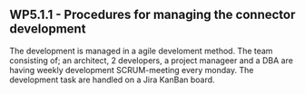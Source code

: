 ## WP5.1.1 - Procedures for managing the connector development

The development is managed in a agile develoment method. The team consisting of; an architect, 2 developers, a project manageer and a DBA are having weekly development SCRUM-meeting every monday. The development task are handled on a Jira KanBan board. 
